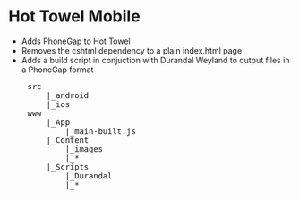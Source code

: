 ﻿Hot Towel Mobile
=================

* Adds PhoneGap to Hot Towel
* Removes the cshtml dependency to a plain index.html page
* Adds a build script in conjuction with Durandal Weyland to output files in a PhoneGap format
<pre>
	src
		|_android
		|_ios
	www
		|_App
			|_main-built.js
		|_Content
			|_images
			|_*
		|_Scripts	
			|_Durandal
			|_*
	

</pre>